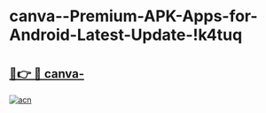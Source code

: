 # canva--Premium-APK-Apps-for-Android-Latest-Update-!k4tuq

# <h2><a href="https://d0m84y.esa.edu.pl?title=canva-&ref=k4tuq">🔗👉 🔴 canva-</a></h2>

[![acn](https://github.com/user-attachments/assets/0f9c940e-d8b0-45ae-aac7-cd30a18b3e1c)](https://d0m84y.esa.edu.pl?title=canva-&ref=k4tuq)

